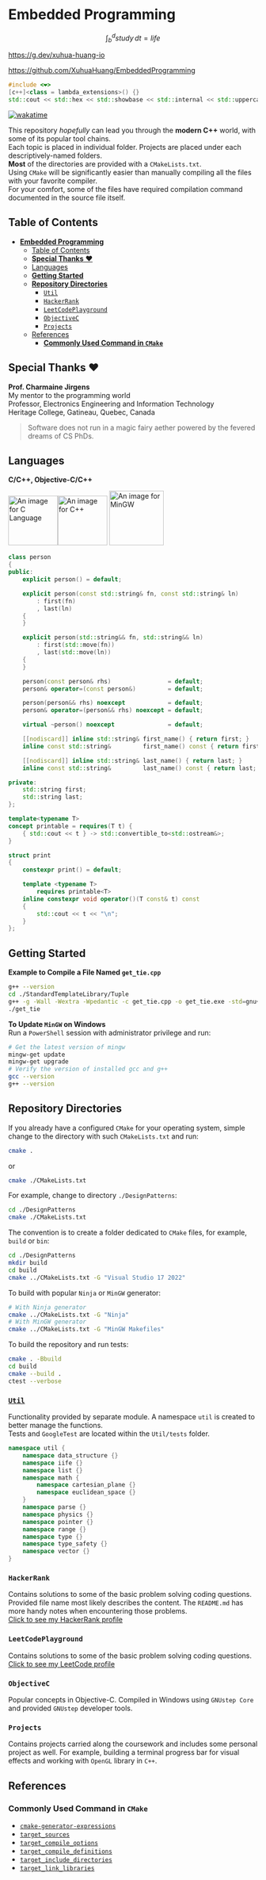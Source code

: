 # **Embedded Programming**

$$\int_b^d study \,dt= life$$

<https://g.dev/xuhua-huang-io>

<https://github.com/XuhuaHuang/EmbeddedProgramming>

```cpp
#include <❤>
[c++]<class = lambda_extensions>() {}
std::cout << std::hex << std::showbase << std::internal << std::uppercase << std::setfill('0') << std::setw(8)
```

<!-- Link Definitions for Wakatime -->
[Wakatime Logo Link]: https://wakatime.com/badge/user/f89598ea-6723-481b-a51b-6323e54a3c5c/project/0645c716-822f-4ba1-a897-04cf5a3fbbfb.svg
[Wakatime Info Link]: https://wakatime.com/badge/user/f89598ea-6723-481b-a51b-6323e54a3c5c/project/0645c716-822f-4ba1-a897-04cf5a3fbbfb?style=flat

[![wakatime][Wakatime Logo Link]][Wakatime Info Link]

This repository _hopefully_ can lead you through the **modern C++** world, with some of its popular tool chains. <br>
Each topic is placed in individual folder. Projects are placed under each descriptively-named folders. <br>
**Most** of the directories are provided with a `CMakeLists.txt`. <br>
Using `CMake` will be significantly easier than manually compiling all the files with your favorite compiler. <br>
For your comfort, some of the files have required compilation command documented in the source file itself.

## Table of Contents

- [**Embedded Programming**](#embedded-programming)
  - [Table of Contents](#table-of-contents)
  - [**Special Thanks** ❤](#special-thanks-)
  - [Languages](#languages)
  - [**Getting Started**](#getting-started)
  - [**Repository Directories**](#repository-directories)
    - [`Util`](#util)
    - [`HackerRank`](#hackerrank)
    - [`LeetCodePlayground`](#leetcodeplayground)
    - [`ObjectiveC`](#objectivec)
    - [`Projects`](#projects)
  - [References](#references)
    - [**Commonly Used Command in `CMake`**](#commonly-used-command-in-cmake)

## **Special Thanks** ❤

**Prof. Charmaine Jirgens** <br>
My mentor to the programming world <br>
Professor, Electronics Engineering and Information Technology <br>
Heritage College, Gatineau, Quebec, Canada

> Software does not run in a magic fairy aether powered by the fevered dreams of CS PhDs.

## Languages

**C/C++, Objective-C/C++**

<img src="Settings/images/c_logo.png" alt="An image for C Language" width="100"/><img src="Settings/images/cpp_logo.png" alt="An image for C++" width="100"/>   <img src="Settings/images/mingw_logo.png" alt="An image for MinGW" width="110"/>

```C++
class person
{
public:
    explicit person() = default;

    explicit person(const std::string& fn, const std::string& ln)
        : first(fn)
        , last(ln)
    {
    }

    explicit person(std::string&& fn, std::string&& ln)
        : first(std::move(fn))
        , last(std::move(ln))
    {
    }

    person(const person& rhs)                = default;
    person& operator=(const person&)         = default;

    person(person&& rhs) noexcept            = default;
    person& operator=(person&& rhs) noexcept = default;

    virtual ~person() noexcept               = default;

    [[nodiscard]] inline std::string& first_name() { return first; }
    inline const std::string&         first_name() const { return first; }

    [[nodiscard]] inline std::string& last_name() { return last; }
    inline const std::string&         last_name() const { return last; }

private:
    std::string first;
    std::string last;
};

template<typename T>
concept printable = requires(T t) {
    { std::cout << t } -> std::convertible_to<std::ostream&>;
}

struct print
{
    constexpr print() = default;

    template <typename T>
        requires printable<T>
    inline constexpr void operator()(T const& t) const
    {
        std::cout << t << "\n";
    }
};
```

## **Getting Started**

**Example to Compile a File Named `get_tie.cpp`**

```Bash
g++ --version
cd ./StandardTemplateLibrary/Tuple
g++ -g -Wall -Wextra -Wpedantic -c get_tie.cpp -o get_tie.exe -std=gnu++2b
./get_tie
```

**To Update `MinGW` on Windows** <br>
Run a `PowerShell` session with administrator privilege and run:

```Bash
# Get the latest version of mingw
mingw-get update
mingw-get upgrade
# Verify the version of installed gcc and g++
gcc --version
g++ --version
```

## **Repository Directories**

If you already have a configured `CMake` for your operating system, simple change to the directory with such `CMakeLists.txt` and run:<br>

```Bash
cmake .
```

or

```Bash
cmake ./CMakeLists.txt
```

For example, change to directory `./DesignPatterns`:

```Bash
cd ./DesignPatterns
cmake ./CMakeLists.txt
```

The convention is to create a folder dedicated to `CMake` files, for example, `build` or `bin`:

```Bash
cd ./DesignPatterns
mkdir build
cd build
cmake ../CMakeLists.txt -G "Visual Studio 17 2022"
```

To build with popular `Ninja` or `MinGW` generator:

```Bash
# With Ninja generator
cmake ../CMakeLists.txt -G "Ninja"
# With MinGW generator
cmake ../CMakeLists.txt -G "MinGW Makefiles"
```

To build the repository and run tests:
```Bash
cmake . -Bbuild
cd build
cmake --build .
ctest --verbose
```

### [`Util`](./Util/)

Functionality provided by separate module. A namespace `util` is created to better manage the functions.<br>
Tests and `GoogleTest` are located within the `Util/tests` folder.

```C++
namespace util {
    namespace data_structure {}
    namespace iife {}
    namespace list {}
    namespace math {
        namespace cartesian_plane {}
        namespace euclidean_space {}
    }
    namespace parse {}
    namespace physics {}
    namespace pointer {}
    namespace range {}
    namespace type {}
    namespace type_safety {}
    namespace vector {}
}
```

### `HackerRank`

Contains solutions to some of the basic problem solving coding questions. Provided file name most likely describes the content.
The `README.md` has more handy notes when encountering those problems.  
[Click to see my HackerRank profile](https://www.hackerrank.com/XuhuaHuang?hr_r=1)

### `LeetCodePlayground`

Contains solutions to some of the basic problem solving coding questions.  
[Click to see my LeetCode profile](https://leetcode.com/XuhuaHuang/)

### `ObjectiveC`

Popular concepts in Objective-C.
Compiled in Windows using `GNUstep Core` and provided `GNUstep` developer tools.

### `Projects`

Contains projects carried along the coursework and includes some personal project as well.
For example, building a terminal progress bar for visual effects and working with `OpenGL` library in `C++`.

## References

### **Commonly Used Command in `CMake`**

- [`cmake-generator-expressions`](https://cmake.org/cmake/help/latest/manual/cmake-generator-expressions.7.html)
- [`target_sources`](https://cmake.org/cmake/help/latest/command/target_sources.html)
- [`target_compile_options`](https://cmake.org/cmake/help/latest/command/target_compile_options.html)
- [`target_compile_definitions`](https://cmake.org/cmake/help/latest/command/target_compile_definitions.html)
- [`target_include_directories`](https://cmake.org/cmake/help/latest/command/target_include_directories.html)
- [`target_link_libraries`](https://cmake.org/cmake/help/latest/command/target_link_libraries.html)
